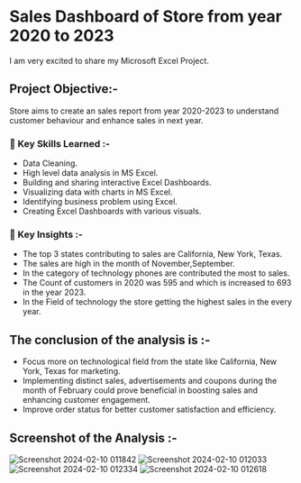# Sales Dashboard of Store from year 2020 to 2023
I am very excited to share my Microsoft Excel Project.

## Project Objective:-
 Store aims to create an sales report from year 2020-2023 to understand customer behaviour and enhance sales in next year.


### 📌 Key Skills Learned :-   
- Data Cleaning.   
- High level data analysis in MS Excel.   
- Building and sharing interactive Excel Dashboards.   
- Visualizing data with charts in MS Excel.   
- Identifying business problem using Excel.   
- Creating Excel Dashboards with various visuals.      


### 📌 Key Insights :-
* The top 3 states contributing to sales are California, New York, Texas.  
* The sales are high in the month of November,September.    
* In the category of technology phones are contributed the most to sales.    
* The Count of customers in 2020 was 595 and which is increased to 693 in the year 2023.     
* In the Field of technology the store getting the highest sales in the every year.     



## The conclusion of the analysis is :-
- Focus more on technological field from the state like California, New York, Texas for marketing.    
- Implementing distinct sales, advertisements and coupons during the month of February could prove beneficial in boosting sales and enhancing customer engagement.     
- Improve order status for better customer satisfaction and efficiency.    


## Screenshot of the Analysis :-
![Screenshot 2024-02-10 011842](https://github.com/MyProjects-5/Sales_Dashboard/assets/140932670/44b7a8d9-3292-4309-8548-53fef23ff761)
![Screenshot 2024-02-10 012033](https://github.com/MyProjects-5/Sales_Dashboard/assets/140932670/59cca6e5-2cf3-479d-b5d7-8171180685a3)
![Screenshot 2024-02-10 012334](https://github.com/MyProjects-5/Sales_Dashboard/assets/140932670/efe3b37b-23e8-4d67-af20-a8bb494757bd)
![Screenshot 2024-02-10 012618](https://github.com/MyProjects-5/Sales_Dashboard/assets/140932670/7db13407-606d-4634-8c9f-60c64e394e32)


